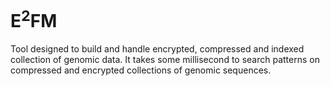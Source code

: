 # E<sup>2</sup>FM
Tool designed to build and handle encrypted, compressed and indexed collection of genomic data. It takes some millisecond to search patterns on compressed and encrypted collections of genomic sequences.
